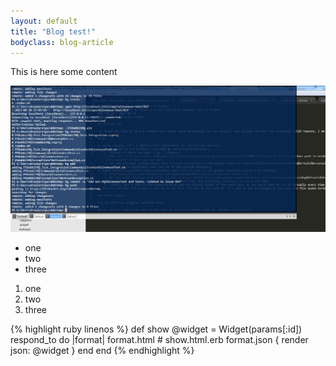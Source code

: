 ```yaml
---
layout: default
title: "Blog test!"
bodyclass: blog-article
---
```


This is here some content
<!-- more -->
![My helpful screenshot](/assets/quake-style.png)

* one
* two
* three

1. one
2. two
3. three

{% highlight ruby linenos %}
def show
  @widget = Widget(params[:id])
  respond_to do |format|
    format.html # show.html.erb
    format.json { render json: @widget }
  end
end
{% endhighlight %}

